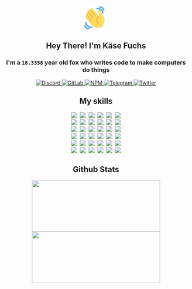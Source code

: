 <div><p align=center><img src=./resources/images/wave.gif width=64px height=64px></p><h2 align=center>Hey There! I'm Käse Fuchs</h2><h3 align=center>I'm a <code>18.3358</code> year old fox who writes code to make computers do things</h3><p align=center><a href=https://discord.com/users/507526681125322772><img alt=Discord src="https://img.shields.io/badge/Discord-5865F2?logo=discord&logoColor=white&style=flat-square#835e0ca40f2576e37b8932d3c0c33cf4"> </a><a href=https://gitlab.com/kasefuchs><img alt=GitLab src="https://img.shields.io/badge/GitLab-330F63?logo=gitlab&logoColor=white&style=flat-square#835e0ca40f2576e37b8932d3c0c33cf4"> </a><a href=https://npmjs.com/~kasefuchs><img alt=NPM src="https://img.shields.io/badge/NPM-CB3837?logo=npm&logoColor=white&style=flat-square#835e0ca40f2576e37b8932d3c0c33cf4"> </a><a href=https://t.me/kasefuchs><img alt=Telegram src="https://img.shields.io/badge/Telegram-2CA5E0?logo=telegram&logoColor=white&style=flat-square#835e0ca40f2576e37b8932d3c0c33cf4"> </a><a href=https://twitter.com/kasefuchs><img alt=Twitter src="https://img.shields.io/badge/Twitter-1DA1F2?logo=twitter&logoColor=white&style=flat-square#835e0ca40f2576e37b8932d3c0c33cf4"></a></p><h2 align=center>My skills</h2><p align=center><a href=https://aws.amazon.com/ ><picture><source srcset="https://skillicons.dev/icons?i=aws&theme=dark#835e0ca40f2576e37b8932d3c0c33cf4" media="(prefers-color-scheme: dark)"><source srcset="https://skillicons.dev/icons?i=aws&theme=light#835e0ca40f2576e37b8932d3c0c33cf4" media="(prefers-color-scheme: light), (prefers-color-scheme: no-preference)"><img src="https://skillicons.dev/icons?i=aws&theme=light#835e0ca40f2576e37b8932d3c0c33cf4"></picture></a>&nbsp;&nbsp;<a href=https://en.wikipedia.org/wiki/Bash_(Unix_shell)><picture><source srcset="https://skillicons.dev/icons?i=bash&theme=dark#835e0ca40f2576e37b8932d3c0c33cf4" media="(prefers-color-scheme: dark)"><source srcset="https://skillicons.dev/icons?i=bash&theme=light#835e0ca40f2576e37b8932d3c0c33cf4" media="(prefers-color-scheme: light), (prefers-color-scheme: no-preference)"><img src="https://skillicons.dev/icons?i=bash&theme=light#835e0ca40f2576e37b8932d3c0c33cf4"></picture></a>&nbsp;&nbsp;<a href=https://discord.com/developers/docs><picture><source srcset="https://skillicons.dev/icons?i=bots&theme=dark#835e0ca40f2576e37b8932d3c0c33cf4" media="(prefers-color-scheme: dark)"><source srcset="https://skillicons.dev/icons?i=bots&theme=light#835e0ca40f2576e37b8932d3c0c33cf4" media="(prefers-color-scheme: light), (prefers-color-scheme: no-preference)"><img src="https://skillicons.dev/icons?i=bots&theme=light#835e0ca40f2576e37b8932d3c0c33cf4"></picture></a>&nbsp;&nbsp;<a href=https://www.cloudflare.com/ ><picture><source srcset="https://skillicons.dev/icons?i=cloudflare&theme=dark#835e0ca40f2576e37b8932d3c0c33cf4" media="(prefers-color-scheme: dark)"><source srcset="https://skillicons.dev/icons?i=cloudflare&theme=light#835e0ca40f2576e37b8932d3c0c33cf4" media="(prefers-color-scheme: light), (prefers-color-scheme: no-preference)"><img src="https://skillicons.dev/icons?i=cloudflare&theme=light#835e0ca40f2576e37b8932d3c0c33cf4"></picture></a>&nbsp;&nbsp;<a href=https://en.wikipedia.org/wiki/CSS><picture><source srcset="https://skillicons.dev/icons?i=css&theme=dark#835e0ca40f2576e37b8932d3c0c33cf4" media="(prefers-color-scheme: dark)"><source srcset="https://skillicons.dev/icons?i=css&theme=light#835e0ca40f2576e37b8932d3c0c33cf4" media="(prefers-color-scheme: light), (prefers-color-scheme: no-preference)"><img src="https://skillicons.dev/icons?i=css&theme=light#835e0ca40f2576e37b8932d3c0c33cf4"></picture></a>&nbsp;&nbsp;<a href=https://www.docker.com/ ><picture><source srcset="https://skillicons.dev/icons?i=docker&theme=dark#835e0ca40f2576e37b8932d3c0c33cf4" media="(prefers-color-scheme: dark)"><source srcset="https://skillicons.dev/icons?i=docker&theme=light#835e0ca40f2576e37b8932d3c0c33cf4" media="(prefers-color-scheme: light), (prefers-color-scheme: no-preference)"><img src="https://skillicons.dev/icons?i=docker&theme=light#835e0ca40f2576e37b8932d3c0c33cf4"></picture></a><br><a href=https://www.electronjs.org/ ><picture><source srcset="https://skillicons.dev/icons?i=electron&theme=dark#835e0ca40f2576e37b8932d3c0c33cf4" media="(prefers-color-scheme: dark)"><source srcset="https://skillicons.dev/icons?i=electron&theme=light#835e0ca40f2576e37b8932d3c0c33cf4" media="(prefers-color-scheme: light), (prefers-color-scheme: no-preference)"><img src="https://skillicons.dev/icons?i=electron&theme=light#835e0ca40f2576e37b8932d3c0c33cf4"></picture></a>&nbsp;&nbsp;<a href=https://expressjs.com/ ><picture><source srcset="https://skillicons.dev/icons?i=express&theme=dark#835e0ca40f2576e37b8932d3c0c33cf4" media="(prefers-color-scheme: dark)"><source srcset="https://skillicons.dev/icons?i=express&theme=light#835e0ca40f2576e37b8932d3c0c33cf4" media="(prefers-color-scheme: light), (prefers-color-scheme: no-preference)"><img src="https://skillicons.dev/icons?i=express&theme=light#835e0ca40f2576e37b8932d3c0c33cf4"></picture></a>&nbsp;&nbsp;<a href=https://www.figma.com/ ><picture><source srcset="https://skillicons.dev/icons?i=figma&theme=dark#835e0ca40f2576e37b8932d3c0c33cf4" media="(prefers-color-scheme: dark)"><source srcset="https://skillicons.dev/icons?i=figma&theme=light#835e0ca40f2576e37b8932d3c0c33cf4" media="(prefers-color-scheme: light), (prefers-color-scheme: no-preference)"><img src="https://skillicons.dev/icons?i=figma&theme=light#835e0ca40f2576e37b8932d3c0c33cf4"></picture></a>&nbsp;&nbsp;<a href=https://firebase.google.com/ ><picture><source srcset="https://skillicons.dev/icons?i=firebase&theme=dark#835e0ca40f2576e37b8932d3c0c33cf4" media="(prefers-color-scheme: dark)"><source srcset="https://skillicons.dev/icons?i=firebase&theme=light#835e0ca40f2576e37b8932d3c0c33cf4" media="(prefers-color-scheme: light), (prefers-color-scheme: no-preference)"><img src="https://skillicons.dev/icons?i=firebase&theme=light#835e0ca40f2576e37b8932d3c0c33cf4"></picture></a>&nbsp;&nbsp;<a href=https://flask.palletsprojects.com/ ><picture><source srcset="https://skillicons.dev/icons?i=flask&theme=dark#835e0ca40f2576e37b8932d3c0c33cf4" media="(prefers-color-scheme: dark)"><source srcset="https://skillicons.dev/icons?i=flask&theme=light#835e0ca40f2576e37b8932d3c0c33cf4" media="(prefers-color-scheme: light), (prefers-color-scheme: no-preference)"><img src="https://skillicons.dev/icons?i=flask&theme=light#835e0ca40f2576e37b8932d3c0c33cf4"></picture></a>&nbsp;&nbsp;<a href=https://cloud.google.com/ ><picture><source srcset="https://skillicons.dev/icons?i=gcp&theme=dark#835e0ca40f2576e37b8932d3c0c33cf4" media="(prefers-color-scheme: dark)"><source srcset="https://skillicons.dev/icons?i=gcp&theme=light#835e0ca40f2576e37b8932d3c0c33cf4" media="(prefers-color-scheme: light), (prefers-color-scheme: no-preference)"><img src="https://skillicons.dev/icons?i=gcp&theme=light#835e0ca40f2576e37b8932d3c0c33cf4"></picture></a><br><a href=https://git-scm.com/ ><picture><source srcset="https://skillicons.dev/icons?i=git&theme=dark#835e0ca40f2576e37b8932d3c0c33cf4" media="(prefers-color-scheme: dark)"><source srcset="https://skillicons.dev/icons?i=git&theme=light#835e0ca40f2576e37b8932d3c0c33cf4" media="(prefers-color-scheme: light), (prefers-color-scheme: no-preference)"><img src="https://skillicons.dev/icons?i=git&theme=light#835e0ca40f2576e37b8932d3c0c33cf4"></picture></a>&nbsp;&nbsp;<a href=https://github.com/ ><picture><source srcset="https://skillicons.dev/icons?i=github&theme=dark#835e0ca40f2576e37b8932d3c0c33cf4" media="(prefers-color-scheme: dark)"><source srcset="https://skillicons.dev/icons?i=github&theme=light#835e0ca40f2576e37b8932d3c0c33cf4" media="(prefers-color-scheme: light), (prefers-color-scheme: no-preference)"><img src="https://skillicons.dev/icons?i=github&theme=light#835e0ca40f2576e37b8932d3c0c33cf4"></picture></a>&nbsp;&nbsp;<a href=https://gitlab.com/ ><picture><source srcset="https://skillicons.dev/icons?i=gitlab&theme=dark#835e0ca40f2576e37b8932d3c0c33cf4" media="(prefers-color-scheme: dark)"><source srcset="https://skillicons.dev/icons?i=gitlab&theme=light#835e0ca40f2576e37b8932d3c0c33cf4" media="(prefers-color-scheme: light), (prefers-color-scheme: no-preference)"><img src="https://skillicons.dev/icons?i=gitlab&theme=light#835e0ca40f2576e37b8932d3c0c33cf4"></picture></a>&nbsp;&nbsp;<a href=https://www.heroku.com/ ><picture><source srcset="https://skillicons.dev/icons?i=heroku&theme=dark#835e0ca40f2576e37b8932d3c0c33cf4" media="(prefers-color-scheme: dark)"><source srcset="https://skillicons.dev/icons?i=heroku&theme=light#835e0ca40f2576e37b8932d3c0c33cf4" media="(prefers-color-scheme: light), (prefers-color-scheme: no-preference)"><img src="https://skillicons.dev/icons?i=heroku&theme=light#835e0ca40f2576e37b8932d3c0c33cf4"></picture></a>&nbsp;&nbsp;<a href=https://en.wikipedia.org/wiki/HTML><picture><source srcset="https://skillicons.dev/icons?i=html&theme=dark#835e0ca40f2576e37b8932d3c0c33cf4" media="(prefers-color-scheme: dark)"><source srcset="https://skillicons.dev/icons?i=html&theme=light#835e0ca40f2576e37b8932d3c0c33cf4" media="(prefers-color-scheme: light), (prefers-color-scheme: no-preference)"><img src="https://skillicons.dev/icons?i=html&theme=light#835e0ca40f2576e37b8932d3c0c33cf4"></picture></a>&nbsp;&nbsp;<a href=https://en.wikipedia.org/wiki/JavaScript><picture><source srcset="https://skillicons.dev/icons?i=js&theme=dark#835e0ca40f2576e37b8932d3c0c33cf4" media="(prefers-color-scheme: dark)"><source srcset="https://skillicons.dev/icons?i=js&theme=light#835e0ca40f2576e37b8932d3c0c33cf4" media="(prefers-color-scheme: light), (prefers-color-scheme: no-preference)"><img src="https://skillicons.dev/icons?i=js&theme=light#835e0ca40f2576e37b8932d3c0c33cf4"></picture></a><br><a href=https://en.wikipedia.org/wiki/Linux><picture><source srcset="https://skillicons.dev/icons?i=linux&theme=dark#835e0ca40f2576e37b8932d3c0c33cf4" media="(prefers-color-scheme: dark)"><source srcset="https://skillicons.dev/icons?i=linux&theme=light#835e0ca40f2576e37b8932d3c0c33cf4" media="(prefers-color-scheme: light), (prefers-color-scheme: no-preference)"><img src="https://skillicons.dev/icons?i=linux&theme=light#835e0ca40f2576e37b8932d3c0c33cf4"></picture></a>&nbsp;&nbsp;<a href=https://mui.com/ ><picture><source srcset="https://skillicons.dev/icons?i=materialui&theme=dark#835e0ca40f2576e37b8932d3c0c33cf4" media="(prefers-color-scheme: dark)"><source srcset="https://skillicons.dev/icons?i=materialui&theme=light#835e0ca40f2576e37b8932d3c0c33cf4" media="(prefers-color-scheme: light), (prefers-color-scheme: no-preference)"><img src="https://skillicons.dev/icons?i=materialui&theme=light#835e0ca40f2576e37b8932d3c0c33cf4"></picture></a>&nbsp;&nbsp;<a href=https://en.wikipedia.org/wiki/Markdown><picture><source srcset="https://skillicons.dev/icons?i=md&theme=dark#835e0ca40f2576e37b8932d3c0c33cf4" media="(prefers-color-scheme: dark)"><source srcset="https://skillicons.dev/icons?i=md&theme=light#835e0ca40f2576e37b8932d3c0c33cf4" media="(prefers-color-scheme: light), (prefers-color-scheme: no-preference)"><img src="https://skillicons.dev/icons?i=md&theme=light#835e0ca40f2576e37b8932d3c0c33cf4"></picture></a>&nbsp;&nbsp;<a href=https://www.mongodb.com/ ><picture><source srcset="https://skillicons.dev/icons?i=mongodb&theme=dark#835e0ca40f2576e37b8932d3c0c33cf4" media="(prefers-color-scheme: dark)"><source srcset="https://skillicons.dev/icons?i=mongodb&theme=light#835e0ca40f2576e37b8932d3c0c33cf4" media="(prefers-color-scheme: light), (prefers-color-scheme: no-preference)"><img src="https://skillicons.dev/icons?i=mongodb&theme=light#835e0ca40f2576e37b8932d3c0c33cf4"></picture></a>&nbsp;&nbsp;<a href=https://www.mysql.com/ ><picture><source srcset="https://skillicons.dev/icons?i=mysql&theme=dark#835e0ca40f2576e37b8932d3c0c33cf4" media="(prefers-color-scheme: dark)"><source srcset="https://skillicons.dev/icons?i=mysql&theme=light#835e0ca40f2576e37b8932d3c0c33cf4" media="(prefers-color-scheme: light), (prefers-color-scheme: no-preference)"><img src="https://skillicons.dev/icons?i=mysql&theme=light#835e0ca40f2576e37b8932d3c0c33cf4"></picture></a>&nbsp;&nbsp;<a href=https://nextjs.org/ ><picture><source srcset="https://skillicons.dev/icons?i=nextjs&theme=dark#835e0ca40f2576e37b8932d3c0c33cf4" media="(prefers-color-scheme: dark)"><source srcset="https://skillicons.dev/icons?i=nextjs&theme=light#835e0ca40f2576e37b8932d3c0c33cf4" media="(prefers-color-scheme: light), (prefers-color-scheme: no-preference)"><img src="https://skillicons.dev/icons?i=nextjs&theme=light#835e0ca40f2576e37b8932d3c0c33cf4"></picture></a><br><a href=https://nodejs.org/en/ ><picture><source srcset="https://skillicons.dev/icons?i=nodejs&theme=dark#835e0ca40f2576e37b8932d3c0c33cf4" media="(prefers-color-scheme: dark)"><source srcset="https://skillicons.dev/icons?i=nodejs&theme=light#835e0ca40f2576e37b8932d3c0c33cf4" media="(prefers-color-scheme: light), (prefers-color-scheme: no-preference)"><img src="https://skillicons.dev/icons?i=nodejs&theme=light#835e0ca40f2576e37b8932d3c0c33cf4"></picture></a>&nbsp;&nbsp;<a href=https://www.postgresql.org/ ><picture><source srcset="https://skillicons.dev/icons?i=postgres&theme=dark#835e0ca40f2576e37b8932d3c0c33cf4" media="(prefers-color-scheme: dark)"><source srcset="https://skillicons.dev/icons?i=postgres&theme=light#835e0ca40f2576e37b8932d3c0c33cf4" media="(prefers-color-scheme: light), (prefers-color-scheme: no-preference)"><img src="https://skillicons.dev/icons?i=postgres&theme=light#835e0ca40f2576e37b8932d3c0c33cf4"></picture></a>&nbsp;&nbsp;<a href=https://learn.microsoft.com/en-us/powershell/ ><picture><source srcset="https://skillicons.dev/icons?i=powershell&theme=dark#835e0ca40f2576e37b8932d3c0c33cf4" media="(prefers-color-scheme: dark)"><source srcset="https://skillicons.dev/icons?i=powershell&theme=light#835e0ca40f2576e37b8932d3c0c33cf4" media="(prefers-color-scheme: light), (prefers-color-scheme: no-preference)"><img src="https://skillicons.dev/icons?i=powershell&theme=light#835e0ca40f2576e37b8932d3c0c33cf4"></picture></a>&nbsp;&nbsp;<a href=https://www.python.org/ ><picture><source srcset="https://skillicons.dev/icons?i=py&theme=dark#835e0ca40f2576e37b8932d3c0c33cf4" media="(prefers-color-scheme: dark)"><source srcset="https://skillicons.dev/icons?i=py&theme=light#835e0ca40f2576e37b8932d3c0c33cf4" media="(prefers-color-scheme: light), (prefers-color-scheme: no-preference)"><img src="https://skillicons.dev/icons?i=py&theme=light#835e0ca40f2576e37b8932d3c0c33cf4"></picture></a>&nbsp;&nbsp;<a href=https://www.raspberrypi.org/ ><picture><source srcset="https://skillicons.dev/icons?i=raspberrypi&theme=dark#835e0ca40f2576e37b8932d3c0c33cf4" media="(prefers-color-scheme: dark)"><source srcset="https://skillicons.dev/icons?i=raspberrypi&theme=light#835e0ca40f2576e37b8932d3c0c33cf4" media="(prefers-color-scheme: light), (prefers-color-scheme: no-preference)"><img src="https://skillicons.dev/icons?i=raspberrypi&theme=light#835e0ca40f2576e37b8932d3c0c33cf4"></picture></a>&nbsp;&nbsp;<a href=https://reactjs.org/ ><picture><source srcset="https://skillicons.dev/icons?i=react&theme=dark#835e0ca40f2576e37b8932d3c0c33cf4" media="(prefers-color-scheme: dark)"><source srcset="https://skillicons.dev/icons?i=react&theme=light#835e0ca40f2576e37b8932d3c0c33cf4" media="(prefers-color-scheme: light), (prefers-color-scheme: no-preference)"><img src="https://skillicons.dev/icons?i=react&theme=light#835e0ca40f2576e37b8932d3c0c33cf4"></picture></a><br><a href=https://redux.js.org/ ><picture><source srcset="https://skillicons.dev/icons?i=redux&theme=dark#835e0ca40f2576e37b8932d3c0c33cf4" media="(prefers-color-scheme: dark)"><source srcset="https://skillicons.dev/icons?i=redux&theme=light#835e0ca40f2576e37b8932d3c0c33cf4" media="(prefers-color-scheme: light), (prefers-color-scheme: no-preference)"><img src="https://skillicons.dev/icons?i=redux&theme=light#835e0ca40f2576e37b8932d3c0c33cf4"></picture></a>&nbsp;&nbsp;<a href=https://en.wikipedia.org/wiki/Regular_expression><picture><source srcset="https://skillicons.dev/icons?i=regex&theme=dark#835e0ca40f2576e37b8932d3c0c33cf4" media="(prefers-color-scheme: dark)"><source srcset="https://skillicons.dev/icons?i=regex&theme=light#835e0ca40f2576e37b8932d3c0c33cf4" media="(prefers-color-scheme: light), (prefers-color-scheme: no-preference)"><img src="https://skillicons.dev/icons?i=regex&theme=light#835e0ca40f2576e37b8932d3c0c33cf4"></picture></a>&nbsp;&nbsp;<a href=https://en.wikipedia.org/wiki/Sass_(stylesheet_language)><picture><source srcset="https://skillicons.dev/icons?i=sass&theme=dark#835e0ca40f2576e37b8932d3c0c33cf4" media="(prefers-color-scheme: dark)"><source srcset="https://skillicons.dev/icons?i=sass&theme=light#835e0ca40f2576e37b8932d3c0c33cf4" media="(prefers-color-scheme: light), (prefers-color-scheme: no-preference)"><img src="https://skillicons.dev/icons?i=sass&theme=light#835e0ca40f2576e37b8932d3c0c33cf4"></picture></a>&nbsp;&nbsp;<a href=https://www.typescriptlang.org/ ><picture><source srcset="https://skillicons.dev/icons?i=ts&theme=dark#835e0ca40f2576e37b8932d3c0c33cf4" media="(prefers-color-scheme: dark)"><source srcset="https://skillicons.dev/icons?i=ts&theme=light#835e0ca40f2576e37b8932d3c0c33cf4" media="(prefers-color-scheme: light), (prefers-color-scheme: no-preference)"><img src="https://skillicons.dev/icons?i=ts&theme=light#835e0ca40f2576e37b8932d3c0c33cf4"></picture></a>&nbsp;&nbsp;<a href=https://unity.com/ ><picture><source srcset="https://skillicons.dev/icons?i=unity&theme=dark#835e0ca40f2576e37b8932d3c0c33cf4" media="(prefers-color-scheme: dark)"><source srcset="https://skillicons.dev/icons?i=unity&theme=light#835e0ca40f2576e37b8932d3c0c33cf4" media="(prefers-color-scheme: light), (prefers-color-scheme: no-preference)"><img src="https://skillicons.dev/icons?i=unity&theme=light#835e0ca40f2576e37b8932d3c0c33cf4"></picture></a>&nbsp;&nbsp;<a href=https://workers.cloudflare.com/ ><picture><source srcset="https://skillicons.dev/icons?i=workers&theme=dark#835e0ca40f2576e37b8932d3c0c33cf4" media="(prefers-color-scheme: dark)"><source srcset="https://skillicons.dev/icons?i=workers&theme=light#835e0ca40f2576e37b8932d3c0c33cf4" media="(prefers-color-scheme: light), (prefers-color-scheme: no-preference)"><img src="https://skillicons.dev/icons?i=workers&theme=light#835e0ca40f2576e37b8932d3c0c33cf4"></picture></a><br></p><h2 align=center>Github Stats</h2><p align=center><picture><source srcset="https://github-readme-stats-kasefuchs.vercel.app/api/?count_private=true&hide_border=true&hide_rank=true&line_height=20&hide_title=true&username=Kasefuchs&theme=dark#835e0ca40f2576e37b8932d3c0c33cf4" media="(prefers-color-scheme: dark)"><source srcset="https://github-readme-stats-kasefuchs.vercel.app/api/?count_private=true&hide_border=true&hide_rank=true&line_height=20&hide_title=true&username=Kasefuchs&theme=light#835e0ca40f2576e37b8932d3c0c33cf4" media="(prefers-color-scheme: light), (prefers-color-scheme: no-preference)"><img align=middle width=350 height=140 src="https://github-readme-stats-kasefuchs.vercel.app/api/?count_private=true&hide_border=true&hide_rank=true&line_height=20&hide_title=true&username=Kasefuchs&theme=light#835e0ca40f2576e37b8932d3c0c33cf4"></picture><picture><source srcset="https://github-readme-stats-kasefuchs.vercel.app/api/top-langs/?count_private=true&hide_border=true&layout=compact&username=Kasefuchs&theme=dark#835e0ca40f2576e37b8932d3c0c33cf4" media="(prefers-color-scheme: dark)"><source srcset="https://github-readme-stats-kasefuchs.vercel.app/api/top-langs/?count_private=true&hide_border=true&layout=compact&username=Kasefuchs&theme=light#835e0ca40f2576e37b8932d3c0c33cf4" media="(prefers-color-scheme: light), (prefers-color-scheme: no-preference)"><img align=middle width=350 height=140 src="https://github-readme-stats-kasefuchs.vercel.app/api/top-langs/?count_private=true&hide_border=true&layout=compact&username=Kasefuchs&theme=light#835e0ca40f2576e37b8932d3c0c33cf4"></picture></p><img src="https://hit.yhype.me/github/profile?user_id=64592097#835e0ca40f2576e37b8932d3c0c33cf4" alt=""></div>